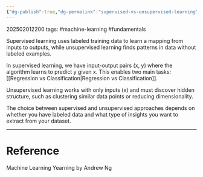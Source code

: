 ```yaml
---
{"dg-publish":true,"dg-permalink":"supervised-vs-unsupervised-learning","permalink":"/supervised-vs-unsupervised-learning/"}
---
```



202502012200
tags: #machine-learning #fundamentals

Supervised learning uses labeled training data to learn a mapping from inputs to outputs, while unsupervised learning finds patterns in data without labeled examples.

In supervised learning, we have input-output pairs (x, y) where the algorithm learns to predict y given x. This enables two main tasks: [[Regression vs Classification\|Regression vs Classification]].

Unsupervised learning works with only inputs (x) and must discover hidden structure, such as clustering similar data points or reducing dimensionality.

The choice between supervised and unsupervised approaches depends on whether you have labeled data and what type of insights you want to extract from your dataset.

---

# Reference

Machine Learning Yearning by Andrew Ng
